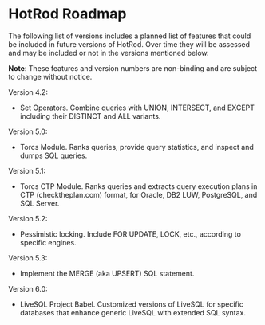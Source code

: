 # HotRod Roadmap

The following list of versions includes a planned list of features that could be included in future versions of HotRod. Over time 
they will be assessed and may be included or not in the versions mentioned below.

**Note**: These features and version numbers are non-binding and are subject to change without notice.

Version 4.2:

- Set Operators. Combine queries with UNION, INTERSECT, and EXCEPT including their DISTINCT and ALL variants.

Version 5.0:

- Torcs Module. Ranks queries, provide query statistics, and inspect and dumps SQL queries.

Version 5.1:

- Torcs CTP Module. Ranks queries and extracts query execution plans in CTP (checktheplan.com) format, for Oracle, DB2 LUW, PostgreSQL, and SQL Server.

Version 5.2:

- Pessimistic locking. Include FOR UPDATE, LOCK, etc., according to specific engines.

Version 5.3:

- Implement the MERGE (aka UPSERT) SQL statement.

Version 6.0:

- LiveSQL Project Babel. Customized versions of LiveSQL for specific databases that enhance generic LiveSQL with extended SQL syntax.

